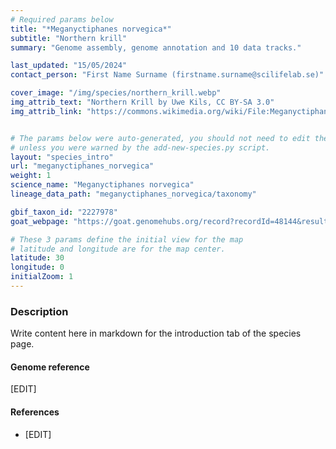 ```yaml
---
# Required params below
title: "*Meganyctiphanes norvegica*"
subtitle: "Northern krill"
summary: "Genome assembly, genome annotation and 10 data tracks."

last_updated: "15/05/2024"
contact_person: "First Name Surname (firstname.surname@scilifelab.se)"

cover_image: "/img/species/northern_krill.webp"
img_attrib_text: "Northern Krill by Uwe Kils, CC BY-SA 3.0"
img_attrib_link: "https://commons.wikimedia.org/wiki/File:Meganyctiphanes_norvegica.jpg"


# The params below were auto-generated, you should not need to edit them...
# unless you were warned by the add-new-species.py script.
layout: "species_intro"
url: "meganyctiphanes_norvegica"
weight: 1
science_name: "Meganyctiphanes norvegica"
lineage_data_path: "meganyctiphanes_norvegica/taxonomy"

gbif_taxon_id: "2227978"
goat_webpage: "https://goat.genomehubs.org/record?recordId=48144&result=taxon&taxonomy=ncbi#Meganyctiphanes%20norvegica"

# These 3 params define the initial view for the map
# latitude and longitude are for the map center.
latitude: 30
longitude: 0
initialZoom: 1
---
```


### Description

Write content here in markdown for the introduction tab of the species page.

#### Genome reference

[EDIT]

#### References

- [EDIT]
